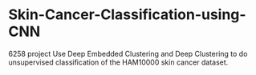 # Skin-Cancer-Classification-using-CNN
6258 project
Use Deep Embedded Clustering and Deep Clustering to do unsupervised classification of the HAM10000 skin cancer dataset.

